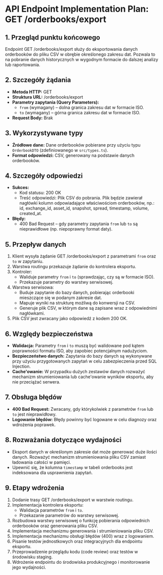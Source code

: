 # API Endpoint Implementation Plan: GET /orderbooks/export

## 1. Przegląd punktu końcowego
Endpoint GET /orderbooks/export służy do eksportowania danych orderbooków do pliku CSV w obrębie określonego zakresu dat. Pozwala to na pobranie danych historycznych w wygodnym formacie do dalszej analizy lub raportowania.

## 2. Szczegóły żądania
- **Metoda HTTP:** GET
- **Struktura URL:** /orderbooks/export
- **Parametry zapytania (Query Parameters):**
  - `from` (wymagany) – dolna granica zakresu dat w formacie ISO.
  - `to` (wymagany) – górna granica zakresu dat w formacie ISO.
- **Request Body:** Brak

## 3. Wykorzystywane typy
- **Źródłowe dane:** Dane orderbooków pobierane przy użyciu typu `OrderbookDTO` (zdefiniowanego w `src/types.ts`).
- **Format odpowiedzi:** CSV, generowany na podstawie danych orderbooków.

## 4. Szczegóły odpowiedzi
- **Sukces:**
  - Kod statusu: 200 OK
  - Treść odpowiedzi: Plik CSV do pobrania. Plik będzie zawierał nagłówki kolumn odpowiadające właściwościom orderbooków, np.: id, exchange_id, asset_id, snapshot, spread, timestamp, volume, created_at.
- **Błędy:**
  - 400 Bad Request – gdy parametry zapytania `from` lub `to` są nieprawidłowe (np. niepoprawny format daty).

## 5. Przepływ danych
1. Klient wysyła żądanie GET /orderbooks/export z parametrami `from` oraz `to` w zapytaniu.
2. Warstwa routingu przekazuje żądanie do kontrolera eksportu.
3. Kontroler:
   - Waliduje parametry `from` i `to` (sprawdzając, czy są w formacie ISO).
   - Przekazuje parametry do warstwy serwisowej.
4. Warstwa serwisowa:
   - Buduje zapytanie do bazy danych, pobierając orderbooki mieszczące się w podanym zakresie dat.
   - Mapuje wyniki na strukturę możliwą do konwersji na CSV.
   - Generuje plik CSV, w którym dane są zapisane wraz z odpowiednimi nagłówkami.
5. Plik CSV jest zwracany jako odpowiedź z kodem 200 OK.

## 6. Względy bezpieczeństwa
- **Walidacja:** Parametry `from` i `to` muszą być walidowane pod kątem poprawności formatu ISO, aby zapobiec potencjalnym nadużyciom.
- **Bezpieczeństwo danych:** Zapytania do bazy danych są wykonywane przy użyciu przygotowanych zapytań w celu zabezpieczenia przed SQL Injection.
- **Cache'owanie:** W przypadku dużych zestawów danych rozważyć mechanizm strumieniowania lub cache'owanie wyników eksportu, aby nie przeciążać serwera.

## 7. Obsługa błędów
- **400 Bad Request:** Zwracany, gdy którykolwiek z parametrów `from` lub `to` jest nieprawidłowy.
- **Logowanie błędów:** Błędy powinny być logowane w celu diagnozy oraz wdrożenia poprawek.

## 8. Rozważania dotyczące wydajności
- Eksport danych w określonym zakresie dat może generować duże ilości danych. Rozważyć mechanizm strumieniowania pliku CSV zamiast ładowania całości w pamięci.
- Upewnić się, że kolumna `timestamp` w tabeli orderbooks jest indeksowana dla usprawnienia zapytań.

## 9. Etapy wdrożenia
1. Dodanie trasy GET /orderbooks/export w warstwie routingu.
2. Implementacja kontrolera eksportu:
   - Walidacja parametrów `from` i `to`.
   - Przekazanie parametrów do warstwy serwisowej.
3. Rozbudowa warstwy serwisowej o funkcję pobierania odpowiednich orderbooków oraz generowania pliku CSV.
4. Implementacja mechanizmu generowania i strumieniowania pliku CSV.
5. Implementacja mechanizmu obsługi błędów (400) wraz z logowaniem.
6. Pisanie testów jednostkowych oraz integracyjnych dla endpointu eksportu.
7. Przeprowadzenie przeglądu kodu (code review) oraz testów w środowisku staging.
8. Wdrożenie endpointu do środowiska produkcyjnego i monitorowanie jego wydajności. 